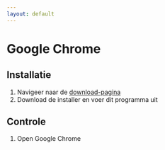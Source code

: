 ```yaml
---
layout: default
---
```


# Google Chrome

## Installatie

1. Navigeer naar de <a href="https://www.google.com/intl/nl_nl/chrome/" target="_blank">download-pagina</a>
1. Download de installer en voer dit programma uit

## Controle

1. Open Google Chrome
